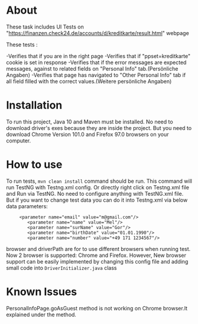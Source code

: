 # About

These task includes UI Tests on "https://finanzen.check24.de/accounts/d/kreditkarte/result.html" webpage

These tests :

-Verifies that if you are in the right page
-Verifies that if "ppset=kreditkarte" cookie is set in response
-Verifies that if the error messages are expected messages, against to related fields on "Personal Info" tab.(Persönliche Angaben)
-Verifies that page has navigated to "Other Personal Info" tab if all field filled with the correct values.(Weitere persönliche Angaben)


# Installation
To run this project, Java 10 and Maven must be installed.
No need to download driver's exes because they are inside the project.
But you need to download Chrome Version 101.0 and Firefox 97.0 browsers on your computer.

# How to use
To run tests, `mvn clean install` command should be run.
This command will run TestNG with Testng.xml config.
Or directly right click on Testng.xml file and Run via TestNG.
No need to configure anything with TestNG.xml file.
But if you want to change test data you can do it into Testng.xml via below data parameters:
```
     <parameter name="email" value="m@gmail.com"/>
        <parameter name="name" value="Mel"/>
        <parameter name="surName" value="Gor"/>
        <parameter name="birthDate" value="01.01.1990"/>
        <parameter name="number" value="+49 171 1234567"/>
```

browser and driverPath are for to use different browsers when running test.
Now 2 browser is supported: Chrome and Firefox.
However, New browser support can be easily implemented by changing this config file and adding small code into `DriverInitializer.java` class

# Known Issues
PersonalInfoPage.goAsGuest method is not working on Chrome browser.It explained under the method.